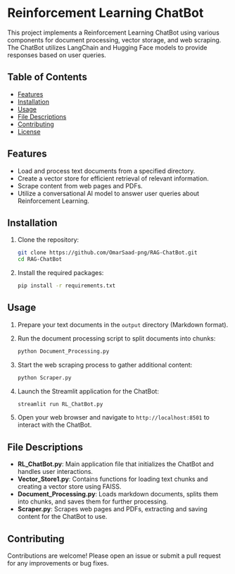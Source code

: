 # Reinforcement Learning ChatBot

This project implements a Reinforcement Learning ChatBot using various components for document processing, vector storage, and web scraping. The ChatBot utilizes LangChain and Hugging Face models to provide responses based on user queries.

## Table of Contents

- [Features](#features)
- [Installation](#installation)
- [Usage](#usage)
- [File Descriptions](#file-descriptions)
- [Contributing](#contributing)
- [License](#license)

## Features

- Load and process text documents from a specified directory.
- Create a vector store for efficient retrieval of relevant information.
- Scrape content from web pages and PDFs.
- Utilize a conversational AI model to answer user queries about Reinforcement Learning.

## Installation

1. Clone the repository:
   ```bash
   git clone https://github.com/OmarSaad-png/RAG-ChatBot.git
   cd RAG-ChatBot
   ```

2. Install the required packages:
   ```bash
   pip install -r requirements.txt
   ```

## Usage

1. Prepare your text documents in the `output` directory (Markdown format).
2. Run the document processing script to split documents into chunks:
   ```bash
   python Document_Processing.py
   ```

3. Start the web scraping process to gather additional content:
   ```bash
   python Scraper.py
   ```

4. Launch the Streamlit application for the ChatBot:
   ```bash
   streamlit run RL_ChatBot.py
   ```

5. Open your web browser and navigate to `http://localhost:8501` to interact with the ChatBot.

## File Descriptions

- **RL_ChatBot.py**: Main application file that initializes the ChatBot and handles user interactions.
- **Vector_Store1.py**: Contains functions for loading text chunks and creating a vector store using FAISS.
- **Document_Processing.py**: Loads markdown documents, splits them into chunks, and saves them for further processing.
- **Scraper.py**: Scrapes web pages and PDFs, extracting and saving content for the ChatBot to use.

## Contributing

Contributions are welcome! Please open an issue or submit a pull request for any improvements or bug fixes.

